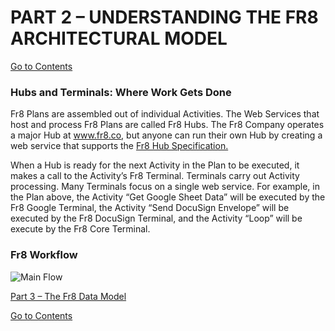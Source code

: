 # PART 2 – UNDERSTANDING THE FR8 ARCHITECTURAL MODEL

[Go to Contents](https://github.com/Fr8org/Fr8Core/blob/master/Docs/Home.md)  
### Hubs and Terminals: Where Work Gets Done  

Fr8 Plans are assembled out of individual Activities. The Web Services that host and process Fr8 Plans are called Fr8 Hubs. The Fr8 Company operates a major Hub at www.fr8.co, but anyone can run their own Hub by creating a web service that supports the [Fr8 Hub Specification.](https://github.com/Fr8org/Fr8Core/blob/master/Docs/ForDevelopers/Specifications/Fr8HubSpecification.md)  

When a Hub is ready for the next Activity in the Plan to be executed, it makes a call to the Activity’s Fr8 Terminal. Terminals carry out Activity processing. Many Terminals focus on a single web service. For example, in the Plan above, the Activity “Get Google Sheet Data” will be executed by the Fr8 Google Terminal, the Activity “Send DocuSign Envelope” will be executed by the Fr8 DocuSign Terminal, and the Activity “Loop” will be execute by the Fr8 Core Terminal.  

### Fr8 Workflow  

![Main Flow](https://github.com/Fr8org/Fr8Core/blob/master/Docs/img/ArchitecturalModel_MainFlow.png)

[Part 3 – The Fr8 Data Model](https://github.com/Fr8org/Fr8Core/blob/master/Docs/ForDevelopers/DataModel.md)  

[Go to Contents](https://github.com/Fr8org/Fr8Core/blob/master/Docs/Home.md)  
